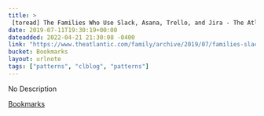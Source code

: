 ```yaml
---
title: > 
 [toread] The Families Who Use Slack, Asana, Trello, and Jira - The Atlantic
date: 2019-07-11T19:30:19+00:00
dateadded: 2022-04-21 21:30:08 -0400
link: "https://www.theatlantic.com/family/archive/2019/07/families-slack-asana/593584/"
bucket: Bookmarks
layout: urlnote
tags: ["patterns", "clblog", "patterns"]
--- 
```

No Description
 <!-- end excerpt --> 
<div class='bucket'><a class='internal-link' href='/buckets/bookmarks'>Bookmarks</a></div> 
